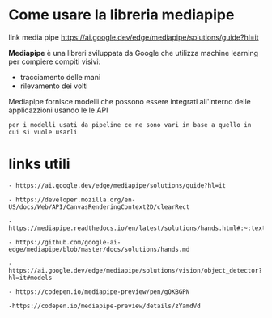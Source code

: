# Come usare la libreria mediapipe

link media pipe https://ai.google.dev/edge/mediapipe/solutions/guide?hl=it

**Mediapipe** è una libreri sviluppata da Google che utilizza machine learning per compiere compiti visivi: 

- tracciamento delle mani 
- rilevamento dei volti 

Mediapipe fornisce modelli che possono essere integrati all'interno delle applicazzioni usando le le API 

```
per i modelli usati da pipeline ce ne sono vari in base a quello in cui si vuole usarli
```

# links utili
```
- https://ai.google.dev/edge/mediapipe/solutions/guide?hl=it

- https://developer.mozilla.org/en-US/docs/Web/API/CanvasRenderingContext2D/clearRect

- https://mediapipe.readthedocs.io/en/latest/solutions/hands.html#:~:text=MediaPipe%20Hands%20is%20a%20high,from%20just%20a%20single%20frame.

- https://github.com/google-ai-edge/mediapipe/blob/master/docs/solutions/hands.md

- https://ai.google.dev/edge/mediapipe/solutions/vision/object_detector?hl=it#models

- https://codepen.io/mediapipe-preview/pen/gOKBGPN

-https://codepen.io/mediapipe-preview/details/zYamdVd
```